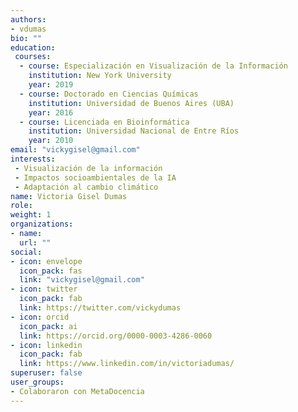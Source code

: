 ```yaml
---
authors:
- vdumas
bio: ""
education: 
 courses:
  - course: Especialización en Visualización de la Información 
    institution: New York University
    year: 2019
  - course: Doctorado en Ciencias Químicas 
    institution: Universidad de Buenos Aires (UBA)
    year: 2016
  - course: Licenciada en Bioinformática
    institution: Universidad Nacional de Entre Ríos
    year: 2010
email: "vickygisel@gmail.com"
interests:
 - Visualización de la información
 - Impactos socioambientales de la IA
 - Adaptación al cambio climático
name: Victoria Gisel Dumas
role:
weight: 1
organizations:
- name: 
  url: ""
social:
- icon: envelope
  icon_pack: fas
  link: "vickygisel@gmail.com"
- icon: twitter
  icon_pack: fab
  link: https://twitter.com/vickydumas
- icon: orcid
  icon_pack: ai
  link: https://orcid.org/0000-0003-4286-0060
- icon: linkedin
  icon_pack: fab
  link: https://www.linkedin.com/in/victoriadumas/
superuser: false
user_groups:
- Colaboraron con MetaDocencia
---
```

